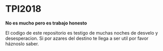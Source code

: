 # TPI2018

**No es mucho pero es trabajo honesto**

El codigo de este repositorio es testigo de muchas noches de desvelo y desesperacion. Si por azares del destino te llega a ser util por favor háznoslo saber.
